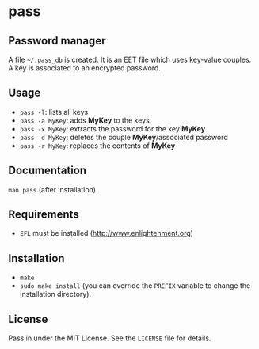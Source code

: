 pass
====

Password manager
----------------

A file `~/.pass_db` is created. It is an EET file which uses key-value couples. A key is associated to an encrypted password.

Usage
-----

* `pass -l`: lists all keys
* `pass -a MyKey`: adds __MyKey__ to the keys
* `pass -x MyKey`: extracts the password for the key __MyKey__
* `pass -d MyKey`: deletes the couple __MyKey__/associated password
* `pass -r MyKey`: replaces the contents of __MyKey__

Documentation
-------------

`man pass` (after installation).


Requirements
------------

* `EFL` must be installed (http://www.enlightenment.org)


Installation
------------

* `make`
* `sudo make install` (you can override the `PREFIX` variable to change the installation directory).


License
-------

Pass in under the MIT License. See the `LICENSE` file for details.
